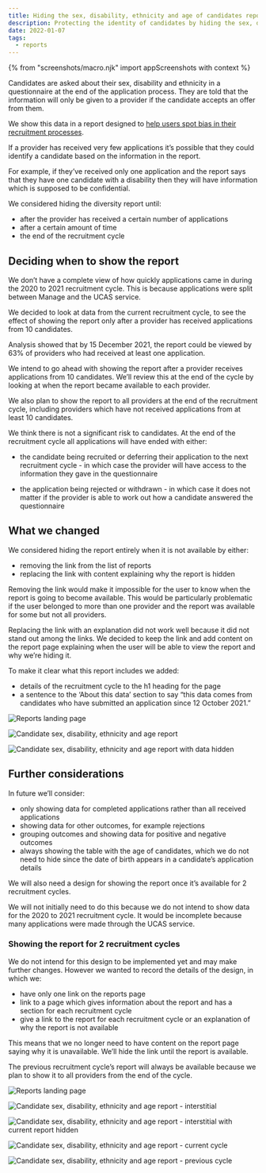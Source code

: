 ```yaml
---
title: Hiding the sex, disability, ethnicity and age of candidates report
description: Protecting the identity of candidates by hiding the sex, disability, ethnicity and age of candidates report until a provider has received applications from 10 candidates.
date: 2022-01-07
tags:
  - reports
---
```

{% from "screenshots/macro.njk" import appScreenshots with context %}

Candidates are asked about their sex, disability and ethnicity in a questionnaire at the end of the application process. They are told that the information will only be given to a provider if the candidate accepts an offer from them.

We show this data in a report designed to [help users spot bias in their recruitment processes](/manage-teacher-training-applications/simplifying-how-we-help-users-spot-bias-in-their-recruitment-processes/).

If a provider has received very few applications it’s possible that they could identify a candidate based on the information in the report.

For example, if they’ve received only one application and the report says that they have one candidate with a disability then they will have information which is supposed to be confidential.

We considered hiding the diversity report until:

- after the provider has received a certain number of applications
- after a certain amount of time
- the end of the recruitment cycle

## Deciding when to show the report

We don’t have a complete view of how quickly applications came in during the 2020 to 2021 recruitment cycle. This is because applications were split between Manage and the UCAS service.

We decided to look at data from the current recruitment cycle, to see the effect of showing the report only after a provider has received applications from 10 candidates.

Analysis showed that by 15 December 2021, the report could be viewed by 63% of providers who had received at least one application.

We intend to go ahead with showing the report after a provider receives applications from 10 candidates. We’ll review this at the end of the cycle by looking at when the report became available to each provider.

We also plan to show the report to all providers at the end of the recruitment cycle, including providers which have not received applications from at least 10 candidates.

We think there is not a significant risk to candidates. At the end of the recruitment cycle all applications will have ended with either:

- the candidate being recruited or deferring their application to the next recruitment cycle - in which case the provider will have access to the information they gave in the questionnaire

- the application being rejected or withdrawn - in which case it does not matter if the provider is able to work out how a candidate answered the questionnaire

## What we changed

We considered hiding the report entirely when it is not available by either:

- removing the link from the list of reports
- replacing the link with content explaining why the report is hidden

Removing the link would make it impossible for the user to know when the report is going to become available. This would be particularly problematic if the user belonged to more than one provider and the report was available for some but not all providers.

Replacing the link with an explanation did not work well because it did not stand out among the links. We decided to keep the link and add content on the report page explaining when the user will be able to view the report and why we’re hiding it.

To make it clear what this report includes we added:

- details of the recruitment cycle to the h1 heading for the page
- a sentence to the ‘About this data’ section to say “this data comes from candidates who have submitted an application since 12 October 2021.”

![Reports landing page](reports-landing-page.png "Reports landing page")

![Candidate sex, disability, ethnicity and age report](candidate-sex-disability-ethnicity-age-report.png "Candidate sex, disability, ethnicity and age report")

![Candidate sex, disability, ethnicity and age report with data hidden](candidate-sex-disability-ethnicity-age-report--data-hidden.png "Candidate sex, disability, ethnicity and age report with data hidden")

## Further considerations

In future we’ll consider:

- only showing data for completed applications rather than all received applications
- showing data for other outcomes, for example rejections
- grouping outcomes and showing data for positive and negative outcomes
- always showing the table with the age of candidates, which we do not need to hide since the date of birth appears in a candidate’s application details

We will also need a design for showing the report once it’s available for 2 recruitment cycles.

We will not initially need to do this because we do not intend to show data for the 2020 to 2021 recruitment cycle. It would be incomplete because many applications were made through the UCAS service.

### Showing the report for 2 recruitment cycles

We do not intend for this design to be implemented yet and may make further changes. However we wanted to record the details of the design, in which we:

- have only one link on the reports page
- link to a page which gives information about the report and has a section for each recruitment cycle
- give a link to the report for each recruitment cycle or an explanation of why the report is not available

This means that we no longer need to have content on the report page saying why it is unavailable. We’ll hide the link until the report is available.

The previous recruitment cycle’s report will always be available because we plan to show it to all providers from the end of the cycle.

![Reports landing page](reports-landing-page.png "Reports landing page")

![Candidate sex, disability, ethnicity and age report - interstitial](candidate-sex-disability-ethnicity-age-report--interstitial.png "Candidate sex, disability, ethnicity and age report - interstitial")

![Candidate sex, disability, ethnicity and age report - interstitial with current report hidden](candidate-sex-disability-ethnicity-age-report--interstitial-report-hidden.png "Candidate sex, disability, ethnicity and age report - interstitial with current report hidden")

![Candidate sex, disability, ethnicity and age report - current cycle](candidate-sex-disability-ethnicity-age-report--current-cycle.png "Candidate sex, disability, ethnicity and age report - current cycle")

![Candidate sex, disability, ethnicity and age report - previous cycle](candidate-sex-disability-ethnicity-age-report--previous-cycle.png "Candidate sex, disability, ethnicity and age report - previous cycle")
